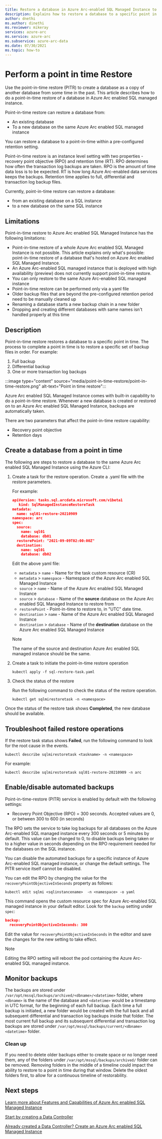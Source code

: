 ```yaml
---
title: Restore a database in Azure Arc-enabled SQL Managed Instance to a previous point in time
description: Explains how to restore a database to a specific point in time on Azure Arc-enabled SQL Managed Instance.
author: dnethi
ms.author: dinethi
ms.reviewer: mikeray
services: azure-arc
ms.service: azure-arc
ms.subservice: azure-arc-data
ms.date: 07/30/2021
ms.topic: how-to
---
```


#  Perform a point in time Restore

Use the point-in-time restore (PITR) to create a database as a copy of another database from some time in the past. This article describes how to do a point-in-time restore of a database in Azure Arc enabled SQL managed instance.

Point-in-time restore can restore a database from:

- An existing database
- To a new database on the same Azure Arc enabled SQL managed instance

You can restore a database to a point-in-time within a pre-configured retention setting.

Point-in-time restore is an instance level setting with two properties - recovery point objective (RPO) and retention time (RT). RPO determines how often the transaction log backups are taken. RPO is the amount of time data loss is to be expected. RT is how long Azure Arc-enabled data services keeps the backups. Retention time applies to full, differential and transaction log backup files.  

Currently, point-in-time restore can restore a database:

- from an existing database on a SQL instance
- to a new database on the same SQL instance

## Limitations

Point-in-time restore to Azure Arc enabled SQL Managed Instance has the following limitations:

- Point-in-time restore of a whole Azure Arc enabled SQL Managed Instance is not possible. This article explains only what's possible: point-in-time restore of a database that's hosted on Azure Arc enabled SQL Managed Instance.
- An Azure Arc-enabled SQL managed instance that is deployed with high availability (preview) does not currently support point-in-time restore.
- You can only restore to the same Azure Arc-enabled SQL managed instance
- Point-in-time restore can be performed only via a yaml file 
- Older backup files that are beyond the pre-configured retention period need to be manually cleaned up
- Renaming a database starts a new backup chain in a new folder
- Dropping and creating different databases with same names isn't handled properly at this time

## Description

Point-in-time restore restores a database to a specific point in time. The process to complete a point in time is to restore a specific set of backup files in order. For example:

1. Full backup
2. Differential backup 
3. One or more transaction log backups

:::image type="content" source="media/point-in-time-restore/point-in-time-restore.png" alt-text="Point in time restore":::

Azure Arc enabled SQL Managed Instance comes with built-in capability to do a point-in-time restore. Whenever a new database is created or restored on to an Azure Arc enabled SQL Managed Instance, backups are automatically taken. 

There are two parameters that affect the point-in-time restore capability:

- Recovery point objective
- Retention days

## Create a database from a point in time

The following are steps to restore a database to the same Azure Arc enabled SQL Managed Instance using the Azure CLI:

1. Create a task for the restore operation. Create a .yaml file with the restore parameters.

   For example:

   ```json
   apiVersion: tasks.sql.arcdata.microsoft.com/v1beta1
      kind: SqlManagedInstanceRestoreTask
   metadata:
     name: sql01-restore-20210909
   namespace: arc
   spec:
     source:
       name: sql01
       database: db01
     restorePoint: "2021-09-09T02:00:00Z"
     destination:
       name: sql01
       database: db02
   ```

   Edit the above yaml file:

   - `metadata` > `name` - Name for the task custom resource (CR)
   - `metadata` > `namespace` - Namespace of the Azure Arc enabled SQL Managed Instance
   - `source` > `name` - Name of the Azure Arc enabled SQL Managed Instance
   - `source` > `database` - Name of the **source** database on the Azure Arc enabled SQL Managed Instance to restore from
   - `restorePoint` - Point-in-time to restore to, in "UTC" date time.
   - `destination` > `name` - Name of the Azure Arc enabled SQL Managed Instance
   - `destination` > `database` - Name of the **destination** database on the Azure Arc enabled SQL Managed Instance


   > [!NOTE] 
   > The name of the source and destination Azure Arc enabled SQL managed instance should be the same.

2. Create a task to initiate the point-in-time restore operation

   ```console
   kubectl apply -f sql-restore-task.yaml
   ```

3. Check the status of the restore

   Run the following command to check the status of the restore operation.

   ```console
   kubectl get sqlmirestoretask -n <namespace>
   ```

Once the status of the restore task shows **Completed**, the new database should be available. 

## Troubleshoot failed restore operations

If the restore task status shows **Failed**, run the following command to look for the root cause in the events.

```console
kubectl describe sqlmirestoretask <taskname> -n <namespace>
```

For example:
```console
kubectl describe sqlmirestoretask sql01-restore-20210909 -n arc
```

## Enable/disable automated backups

Point-in-time-restore (PITR) service is enabled by default with the following settings:

- Recovery Point Objective (RPO) = 300 seconds. Accepted values are 0, or between 300 to 600 (in seconds)

The RPO sets the service to take log backups for all databases on the Azure Arc-enabled SQL managed instance every 300 seconds or 5 minutes by default. This value can be changed to 0, to disable backups being taken or to a higher value in seconds depending on the RPO requirement needed for the databases on the SQL instance. 

You can disable the automated backups for a specific instance of Azure Arc-enabled SQL managed instance, or change the default settings. The PITR service itself cannot be disabled.

You can edit the RPO by changing the value for the `recoveryPointObjectiveInSeconds` property  as follows:

```console
kubectl edit sqlmi <sqlinstancename>  -n <namespace> -o yaml
```

This command opens the custom resource spec for Azure Arc-enabled SQL managed instance in your default editor. Look for the `backup` setting under `spec`:

```json
backup:
  recoveryPointObjectiveInSeconds: 300
```

Edit the value for `recoveryPointObjectiveInSeconds` in the editor and save the changes for the new setting to take effect. 

> [!NOTE]
> Editing the RPO setting will reboot the pod containing the Azure Arc-enabled SQL managed instance. 

## Monitor backups

The backups are stored under `/var/opt/mssql/backups/archived/<dbname>/<datetime>` folder, where `<dbname>` is the name of the database and `<datetime>` would be a timestamp in UTC format, for the beginning of each full backup. Each time a full backup is initiated, a new folder would be created with the full back and all subsequent differential and transaction log backups inside that folder. The most current full backup and its subsequent differential and transaction log backups are stored under `/var/opt/mssql/backups/current/<dbname><datetime>` folder.

### Clean up 

If you need to delete older backups either to create space or no longer need them, any of the folders under `/var/opt/mssql/backups/archived/` folder can be removed. Removing folders in the middle of a timeline could impact the ability to restore to a point in time during that window. Delete the oldest folders first, to allow for a continuous timeline of restorability. 

## Next steps

[Learn more about Features and Capabilities of Azure Arc enabled SQL Managed Instance](managed-instance-features.md)

[Start by creating a Data Controller](create-data-controller.md)

[Already created a Data Controller? Create an Azure Arc enabled SQL Managed Instance](create-sql-managed-instance.md)
